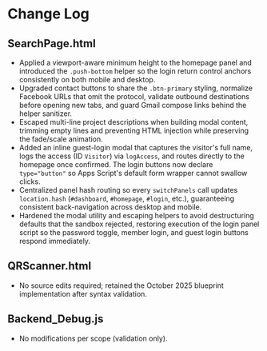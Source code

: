# Change Log

## SearchPage.html
- Applied a viewport-aware minimum height to the homepage panel and introduced the `.push-bottom` helper so the login return control anchors consistently on both mobile and desktop.
- Upgraded contact buttons to share the `.btn-primary` styling, normalize Facebook URLs that omit the protocol, validate outbound destinations before opening new tabs, and guard Gmail compose links behind the helper sanitizer.
- Escaped multi-line project descriptions when building modal content, trimming empty lines and preventing HTML injection while preserving the fade/scale animation.
- Added an inline guest-login modal that captures the visitor's full name, logs the access (ID `Visitor`) via `logAccess`, and routes directly to the homepage once confirmed. The login buttons now declare `type="button"` so Apps Script's default form wrapper cannot swallow clicks.
- Centralized panel hash routing so every `switchPanels` call updates `location.hash` (`#dashboard`, `#homepage`, `#login`, etc.), guaranteeing consistent back-navigation across desktop and mobile.
- Hardened the modal utility and escaping helpers to avoid destructuring defaults that the sandbox rejected, restoring execution of the login panel script so the password toggle, member login, and guest login buttons respond immediately.

## QRScanner.html
- No source edits required; retained the October 2025 blueprint implementation after syntax validation.

## Backend_Debug.js
- No modifications per scope (validation only).
